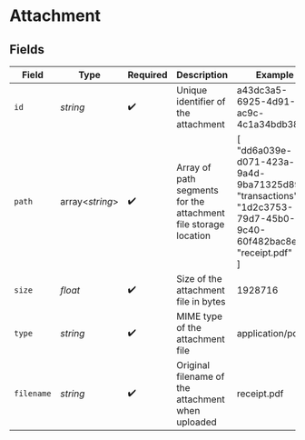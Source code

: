 # Attachment


## Fields

| Field                                                                                                             | Type                                                                                                              | Required                                                                                                          | Description                                                                                                       | Example                                                                                                           |
| ----------------------------------------------------------------------------------------------------------------- | ----------------------------------------------------------------------------------------------------------------- | ----------------------------------------------------------------------------------------------------------------- | ----------------------------------------------------------------------------------------------------------------- | ----------------------------------------------------------------------------------------------------------------- |
| `id`                                                                                                              | *string*                                                                                                          | :heavy_check_mark:                                                                                                | Unique identifier of the attachment                                                                               | a43dc3a5-6925-4d91-ac9c-4c1a34bdb388                                                                              |
| `path`                                                                                                            | array<*string*>                                                                                                   | :heavy_check_mark:                                                                                                | Array of path segments for the attachment file storage location                                                   | [<br/>"dd6a039e-d071-423a-9a4d-9ba71325d890",<br/>"transactions",<br/>"1d2c3753-79d7-45b0-9c40-60f482bac8e8",<br/>"receipt.pdf"<br/>] |
| `size`                                                                                                            | *float*                                                                                                           | :heavy_check_mark:                                                                                                | Size of the attachment file in bytes                                                                              | 1928716                                                                                                           |
| `type`                                                                                                            | *string*                                                                                                          | :heavy_check_mark:                                                                                                | MIME type of the attachment file                                                                                  | application/pdf                                                                                                   |
| `filename`                                                                                                        | *string*                                                                                                          | :heavy_check_mark:                                                                                                | Original filename of the attachment when uploaded                                                                 | receipt.pdf                                                                                                       |